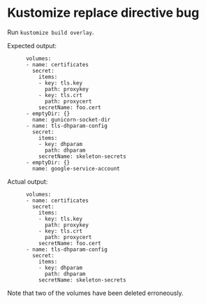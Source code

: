 # Kustomize replace directive bug

Run `kustomize build overlay`.

Expected output:

```
      volumes:
      - name: certificates
        secret:
          items:
          - key: tls.key
            path: proxykey
          - key: tls.crt
            path: proxycert
          secretName: foo.cert
      - emptyDir: {}
        name: gunicorn-socket-dir
      - name: tls-dhparam-config
        secret:
          items:
          - key: dhparam
            path: dhparam
          secretName: skeleton-secrets
      - emptyDir: {}
        name: google-service-account
```

Actual output:

```
      volumes:
      - name: certificates
        secret:
          items:
          - key: tls.key
            path: proxykey
          - key: tls.crt
            path: proxycert
          secretName: foo.cert
      - name: tls-dhparam-config
        secret:
          items:
          - key: dhparam
            path: dhparam
          secretName: skeleton-secrets
```

Note that two of the volumes have been deleted erroneously.
